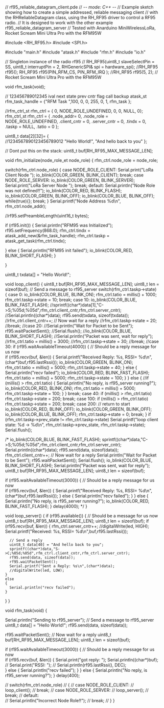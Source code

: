 // rf95_reliable_datagram_client.pde
// -*- mode: C++ -*-
// Example sketch showing how to create a simple addressed, reliable messaging client
// with the RHReliableDatagram class, using the RH_RF95 driver to control a RF95 radio.
// It is designed to work with the other example rf95_reliable_datagram_server
// Tested with Anarduino MiniWirelessLoRa, Rocket Scream Mini Ultra Pro with the RFM95W 

#include <RH_RF95.h>
#include <SPI.h>

#include "main.h"
#include "atask.h"
#include "rfm.h"
#include "io.h"



// Singleton instance of the radio rf95
// RH_RF95(uint8_t slaveSelectPin = SS, uint8_t interruptPin = 2, RHGenericSPI& spi = hardware_spi);
//RH_RF95 rf95();
RH_RF95 rf95(PIN_RFM_CS, PIN_RFM_IRQ );
//RH_RF95 rf95(5, 2); // Rocket Scream Mini Ultra Pro with the RFM95W

void rfm_task(void);

//                                  123456789012345   ival  next  state  prev  cntr flag  call backup
atask_st rfm_task_handle       =  {"RFM  Task      ",100,    0,     0,  255,    0,  1,  rfm_task };



//rfm_ctrl_st rfm_ctrl = { 0, NODE_ROLE_UNDEFINED, 0, 0, NULL, 0};
rfm_ctrl_st rfm_ctrl = 
{ 
  .node_addr= 0, 
  .node_role = NODE_ROLE_UNDEFINED, 
  .client_cntr = 0, 
  .server_cntr = 0, 
  .tindx = 0,
  .taskp = NULL, 
  .tatio = 0
};

uint8_t data[2][32]=
{    
    //1234567890123456789012
    "Hello World!",
    "And hello back to you"
};

// Dont put this on the stack:
uint8_t buf[RH_RF95_MAX_MESSAGE_LEN];



void rfm_initialize(node_role_et node_role)
{
  rfm_ctrl.node_role = node_role;

  switch(rfm_ctrl.node_role)
  {
    case NODE_ROLE_CLIENT: 
      Serial.print("LoRa Client Node ");
      io_blink(COLOR_GREEN, BLINK_CLIENT);
      break;
    case NODE_ROLE_SERVER:
      io_blink(COLOR_GREEN, BLINK_SERVER);
      Serial.print("LoRa Server Node ");
      break;
    default:
      Serial.println("Node Role was not defined!!");
      io_blink(COLOR_RED, BLINK_FLASH);
      io_blink(COLOR_GREEN, BLINK_OFF);
      io_blink(COLOR_BLUE, BLINK_OFF);
      while(true){};
      break; 
  } 
  Serial.printf("Node Address %d\n", rfm_ctrl.node_addr);
  
  //rf95.setPreambleLength(uint16_t bytes);

  if (rf95.init())
  {
    Serial.println("RFM95 was Initialized");
    rf95.setFrequency(868.0);
    rfm_ctrl.tindx =  atask_add_new(&rfm_task_handle);
    rfm_ctrl.taskp = atask_get_task(rfm_ctrl.tindx);

   }
  else
  {
     Serial.println("RFM95 init failed");
     io_blink(COLOR_RED, BLINK_SHORT_FLASH);
  }
 
}

uint8_t txdata[] = "Hello World!";

void loop_client()
{
        uint8_t buf[RH_RF95_MAX_MESSAGE_LEN];
        uint8_t len = sizeof(buf);
  // Send a message to rf95_server
  switch(rfm_ctrl.taskp->state)
  {
    case 0:
      io_blink(COLOR_BLUE, BLINK_ON);
      rfm_ctrl.tatio = millis() + 1000;
      rfm_ctrl.taskp->state = 10;
      break;
    case 10:
        io_blink(COLOR_BLUE, BLINK_FAST_FLASH);
        //sprintf((char*)data[1],"C->S;%05d;%05d",rfm_ctrl.client_cntr,rfm_ctrl.server_cntr);
        //Serial.println((char*)data);
        rf95.send(txdata, sizeof(txdata));
        //rfm_ctrl.client_cntr++;
        // Now wait for a reply
        //rfm_ctrl.taskp->state = 20;
        //break;
        //case 20:
        //Serial.println("Wait for Packet to be Sent");
        rf95.waitPacketSent();
        //Serial.flush();
        //io_blink(COLOR_BLUE, BLINK_SHORT_FLASH);
        //Serial.println("Packet was sent, wait for reply");
        //rfm_ctrl.tatio = millis() + 3000;
        //rfm_ctrl.taskp->state = 30;
        //break;
        //case 30:
        if (rf95.waitAvailableTimeout(4000))
        { 
          // Should be a reply message for us now   
          if (rf95.recv(buf, &len))
          {
              Serial.printf("Received Reply: %s, RSSI= %d\n",(char*)buf,rf95.lastRssi());
              io_blink(COLOR_GREEN, BLINK_ON);
              rfm_ctrl.tatio = millis() + 5000;
              rfm_ctrl.taskp->state = 40;
          }
          else
          {
            Serial.println("recv failed");
            io_blink(COLOR_RED, BLINK_FAST_FLASH);          
            rfm_ctrl.tatio = millis() + 5000;
            rfm_ctrl.taskp->state = 100;
          }
        }
        else 
        {
          //if (millis() > rfm_ctrl.tatio)
          {
            Serial.println("No reply, is rf95_server running?");
            io_blink(COLOR_RED, BLINK_ON);
            rfm_ctrl.tatio = millis() + 5000;
            rfm_ctrl.taskp->state = 100;
          }
        }
        break;
    case 40:
      if (millis() > rfm_ctrl.tatio) rfm_ctrl.taskp->state = 200;
      break;
    case 100:
      if (millis() > rfm_ctrl.tatio) rfm_ctrl.taskp->state = 200;
      break;
    case 200:   // return to start
        io_blink(COLOR_RED, BLINK_OFF);
        io_blink(COLOR_GREEN, BLINK_OFF);
        io_blink(COLOR_BLUE, BLINK_OFF);
        rfm_ctrl.taskp->state = 0;
        break;
  }
  if (rfm_ctrl.taskp->prev_state != rfm_ctrl.taskp->state)
    Serial.printf("loop client state: %d -> %d\n", rfm_ctrl.taskp->prev_state, rfm_ctrl.taskp->state);
  Serial.flush();


  /*
  io_blink(COLOR_BLUE, BLINK_FAST_FLASH);
  sprintf((char*)data,"C->S;%05d;%05d",rfm_ctrl.client_cntr,rfm_ctrl.server_cntr);
  Serial.println((char*)data);
  rf95.send(data, sizeof(data));
  rfm_ctrl.client_cntr++;
 // Now wait for a reply
  Serial.println("Wait for Packet to be Sent");
  rf95.waitPacketSent();
  Serial.flush();
  io_blink(COLOR_BLUE, BLINK_SHORT_FLASH);
  Serial.println("Packet was sent, wait for reply");
  uint8_t buf[RH_RF95_MAX_MESSAGE_LEN];
  uint8_t len = sizeof(buf);

  if (rf95.waitAvailableTimeout(3000))
  { 
    // Should be a reply message for us now   
    if (rf95.recv(buf, &len))
   {
      Serial.printf("Received Reply: %s, RSSI= %d\n",(char*)buf,rf95.lastRssi());
    }
    else
    {
      Serial.println("recv failed");
    }
  }
  else
  {
    Serial.println("No reply, is rf95_server running?");
    io_blink(COLOR_RED, BLINK_FAST_FLASH);
  }
  delay(4000);
  */
}

void loop_server()
{
  if (rf95.available())
  {
    // Should be a message for us now   
    uint8_t buf[RH_RF95_MAX_MESSAGE_LEN];
    uint8_t len = sizeof(buf);
    if (rf95.recv(buf, &len))
    {
      rfm_ctrl.server_cntr++;
      //digitalWrite(led, HIGH);
      Serial.printf("Received: %s, RSSI= %d\n",buf,rf95.lastRssi());
      
      // Send a reply
      uint8_t data[40] = "And hello back to you";
      sprintf((char*)data,"S->C;%05d;%05d",rfm_ctrl.client_cntr,rfm_ctrl.server_cntr);
      rf95.send(data, sizeof(data));
      rf95.waitPacketSent();
      Serial.printf("Sent a Reply: %s\n",(char*)data);
      //digitalWrite(led, LOW);
    }
    else
    {
      Serial.println("recv failed");
    }
  }
}

void rfm_task(void)
{

   Serial.println("Sending to rf95_server");
  // Send a message to rf95_server
  uint8_t data[] = "Hello World!";
  rf95.send(data, sizeof(data));
  
  rf95.waitPacketSent();
  // Now wait for a reply
  uint8_t buf[RH_RF95_MAX_MESSAGE_LEN];
  uint8_t len = sizeof(buf);

  if (rf95.waitAvailableTimeout(3000))
  { 
    // Should be a reply message for us now   
    if (rf95.recv(buf, &len))
   {
      Serial.print("got reply: ");
      Serial.println((char*)buf);
//      Serial.print("RSSI: ");
//      Serial.println(rf95.lastRssi(), DEC);    
    }
    else
    {
      Serial.println("recv failed");
    }
  }
  else
  {
    Serial.println("No reply, is rf95_server running?");
  }
  delay(400);

  // switch(rfm_ctrl.node_role)
  // {
  //     case NODE_ROLE_CLIENT:
  //       loop_client();
  //       break;
  //     case NODE_ROLE_SERVER:
  //       loop_server();
  //       break;
  //     default:    
  //       Serial.println("Incorrect Node Role!!");
  //       break;
  // }
}



